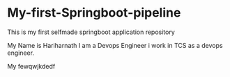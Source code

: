 # My-first-Springboot-pipeline

This is my first selfmade springboot application repository

My Name is Hariharnath
I am a Devops Engineer 
i work in TCS as a devops engineer.


My fewqwjkdedf
